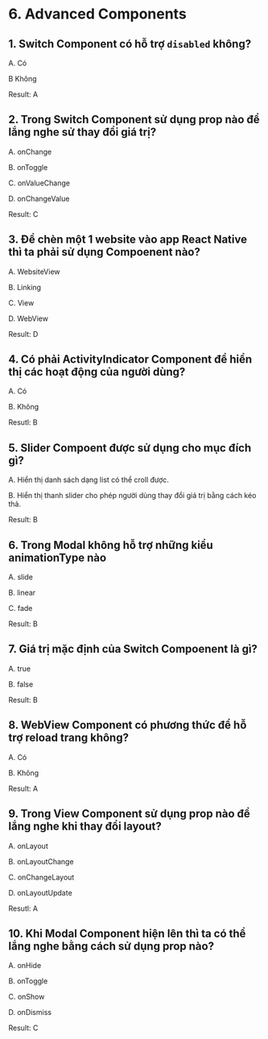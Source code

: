 # 6. Advanced Components

## 1. Switch Component có hỗ trợ `disabled` không?

A. Có 

B Không

Result: A

## 2. Trong Switch Component sử dụng prop nào để lắng nghe sử thay đổi giá trị?

A. onChange

B. onToggle

C. onValueChange

D. onChangeValue

Result: C

## 3. Để chèn một 1 website vào app React Native thì ta phải sử dụng Compoenent nào?

A. WebsiteView

B. Linking

C. View

D. WebView

Result: D

## 4. Có phải ActivityIndicator Component để hiển thị các hoạt động của người dùng?

A. Có

B. Không

Resutl: B

## 5. Slider Compoent được sử dụng cho mục đích gì?

A. Hiển thị danh sách dạng list có thể croll được.

B. Hiển thị thanh slider cho phép người dùng thay đổi giá trị bằng cách kéo thả.

Result: B

## 6. Trong Modal không hỗ trợ những kiểu animationType nào

A. slide

B. linear

C. fade

Result: B

## 7. Giá trị mặc định của Switch Compoenent là gì?

A. true

B. false

Result: B

## 8. WebView Component có phương thức để hỗ trợ reload trang không?

A. Có

B. Không

Result: A

## 9. Trong View Component sử dụng prop nào để lắng nghe khi thay đổi layout?

A. onLayout

B. onLayoutChange

C. onChangeLayout

D. onLayoutUpdate

Resutl: A

## 10. Khi Modal Component hiện lên thì ta có thể lắng nghe bằng cách sử dụng prop nào?

A. onHide

B. onToggle

C. onShow

D. onDismiss

Result: C
